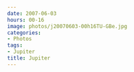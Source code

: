 ```yaml
---
date: 2007-06-03
hours: 00-16
image: photos/j20070603-00h16TU-GBe.jpg
categories: 
- Photos 
tags: 
- Jupiter 
title: Jupiter
---
```

